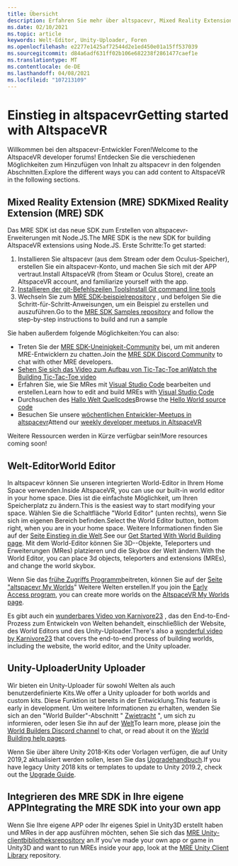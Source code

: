 ```yaml
---
title: Übersicht
description: Erfahren Sie mehr über altspacevr, Mixed Reality Extensions, den Welt-Editor und wie Sie Hilfe bei der Entwicklung erhalten.
ms.date: 02/10/2021
ms.topic: article
keywords: Welt-Editor, Unity-Uploader, Foren
ms.openlocfilehash: e2277e1425af72544d2e1ed450e01a15ff537039
ms.sourcegitcommit: d84a6adf631ff02b106e682238f2861477caef1e
ms.translationtype: MT
ms.contentlocale: de-DE
ms.lasthandoff: 04/08/2021
ms.locfileid: "107213109"
---
```

# <a name="getting-started-with-altspacevr"></a><span data-ttu-id="acb79-104">Einstieg in altspacevr</span><span class="sxs-lookup"><span data-stu-id="acb79-104">Getting started with AltspaceVR</span></span>

<span data-ttu-id="acb79-105">Willkommen bei den altspacevr-Entwickler Foren!</span><span class="sxs-lookup"><span data-stu-id="acb79-105">Welcome to the AltspaceVR developer forums!</span></span> <span data-ttu-id="acb79-106">Entdecken Sie die verschiedenen Möglichkeiten zum Hinzufügen von Inhalt zu altspacevr in den folgenden Abschnitten.</span><span class="sxs-lookup"><span data-stu-id="acb79-106">Explore the different ways you can add content to AltspaceVR in the following sections.</span></span>

## <a name="mixed-reality-extension-mre-sdk"></a><span data-ttu-id="acb79-107">Mixed Reality Extension (MRE) SDK</span><span class="sxs-lookup"><span data-stu-id="acb79-107">Mixed Reality Extension (MRE) SDK</span></span>

<span data-ttu-id="acb79-108">Das MRE SDK ist das neue SDK zum Erstellen von altspacevr-Erweiterungen mit Node.JS.</span><span class="sxs-lookup"><span data-stu-id="acb79-108">The MRE SDK is the new SDK for building AltspaceVR extensions using Node.JS.</span></span> <span data-ttu-id="acb79-109">Erste Schritte:</span><span class="sxs-lookup"><span data-stu-id="acb79-109">To get started:</span></span>

1. <span data-ttu-id="acb79-110">Installieren Sie altspacevr (aus dem Stream oder dem Oculus-Speicher), erstellen Sie ein altspacevr-Konto, und machen Sie sich mit der APP vertraut.</span><span class="sxs-lookup"><span data-stu-id="acb79-110">Install AltspaceVR (from Steam or Oculus Store), create an AltspaceVR account, and familiarize yourself with the app.</span></span>
2. [<span data-ttu-id="acb79-111">Installieren der git-Befehlszeilen Tools</span><span class="sxs-lookup"><span data-stu-id="acb79-111">Install Git command line tools</span></span>](https://git-scm.com/book/en/v2/Getting-Started-Installing-Git)
3. <span data-ttu-id="acb79-112">Wechseln Sie zum [MRE SDK-beispielrepository](https://github.com/Microsoft/mixed-reality-extension-sdk-samples) , und befolgen Sie die Schritt-für-Schritt-Anweisungen, um ein Beispiel zu erstellen und auszuführen.</span><span class="sxs-lookup"><span data-stu-id="acb79-112">Go to the [MRE SDK Samples repository](https://github.com/Microsoft/mixed-reality-extension-sdk-samples) and follow the step-by-step instructions to build and run a sample</span></span>

<span data-ttu-id="acb79-113">Sie haben außerdem folgende Möglichkeiten:</span><span class="sxs-lookup"><span data-stu-id="acb79-113">You can also:</span></span>

* <span data-ttu-id="acb79-114">Treten Sie der [MRE SDK-Uneinigkeit-Community](https://discord.com/invite/xyBcQec) bei, um mit anderen MRE-Entwicklern zu chatten.</span><span class="sxs-lookup"><span data-stu-id="acb79-114">Join the [MRE SDK Discord Community](https://discord.com/invite/xyBcQec) to chat with other MRE developers.</span></span>
* [<span data-ttu-id="acb79-115">Sehen Sie sich das Video zum Aufbau von Tic-Tac-Toe an</span><span class="sxs-lookup"><span data-stu-id="acb79-115">Watch the Building Tic-Tac-Toe video</span></span>](https://www.youtube.com/watch?v=DQHrdK9JSXI&ab_channel=AltspaceVR)
* <span data-ttu-id="acb79-116">Erfahren Sie, wie Sie MRes mit [Visual Studio Code](https://github.com/Microsoft/mixed-reality-extension-sdk#using-visual-studio-code) bearbeiten und erstellen.</span><span class="sxs-lookup"><span data-stu-id="acb79-116">Learn how to edit and build MREs with [Visual Studio Code](https://github.com/Microsoft/mixed-reality-extension-sdk#using-visual-studio-code)</span></span>
* <span data-ttu-id="acb79-117">Durchsuchen des [Hallo Welt Quellcodes](https://github.com/Microsoft/mixed-reality-extension-sdk-samples/tree/master/samples/hello-world)</span><span class="sxs-lookup"><span data-stu-id="acb79-117">Browse the [Hello World source code](https://github.com/Microsoft/mixed-reality-extension-sdk-samples/tree/master/samples/hello-world)</span></span>
* <span data-ttu-id="acb79-118">Besuchen Sie unsere [wöchentlichen Entwickler-Meetups in altspacevr](https://account.altvr.com/channels/sdk)</span><span class="sxs-lookup"><span data-stu-id="acb79-118">Attend our [weekly developer meetups in AltspaceVR](https://account.altvr.com/channels/sdk)</span></span>

<span data-ttu-id="acb79-119">Weitere Ressourcen werden in Kürze verfügbar sein!</span><span class="sxs-lookup"><span data-stu-id="acb79-119">More resources coming soon!</span></span>

## <a name="world-editor"></a><span data-ttu-id="acb79-120">Welt-Editor</span><span class="sxs-lookup"><span data-stu-id="acb79-120">World Editor</span></span>

<span data-ttu-id="acb79-121">In altspacevr können Sie unseren integrierten World-Editor in Ihrem Home Space verwenden.</span><span class="sxs-lookup"><span data-stu-id="acb79-121">Inside AltspaceVR, you can use our built-in world editor in your home space.</span></span> <span data-ttu-id="acb79-122">Dies ist die einfachste Möglichkeit, um Ihren Speicherplatz zu ändern.</span><span class="sxs-lookup"><span data-stu-id="acb79-122">This is the easiest way to start modifying your space.</span></span> <span data-ttu-id="acb79-123">Wählen Sie die Schaltfläche "World Editor" (unten rechts), wenn Sie sich im eigenen Bereich befinden.</span><span class="sxs-lookup"><span data-stu-id="acb79-123">Select the World Editor button, bottom right, when you are in your home space.</span></span> <span data-ttu-id="acb79-124">Weitere Informationen finden Sie auf der [Seite Einstieg in die Welt](../world-building/world-building-getting-started.md).</span><span class="sxs-lookup"><span data-stu-id="acb79-124">See our [Get Started With World Building page](../world-building/world-building-getting-started.md).</span></span> <span data-ttu-id="acb79-125">Mit dem World-Editor können Sie 3D--Objekte, Teleporters und Erweiterungen (MRes) platzieren und die Skybox der Welt ändern.</span><span class="sxs-lookup"><span data-stu-id="acb79-125">With the World Editor, you can place 3d objects, teleporters and extensions (MREs), and change the world skybox.</span></span>

<span data-ttu-id="acb79-126">Wenn Sie das [frühe Zugriffs Programm](../world-building/early-access.md)beitreten, können Sie auf der [Seite "altspacevr My Worlds](https://account.altvr.com/users/sign_in)" Weitere Welten erstellen.</span><span class="sxs-lookup"><span data-stu-id="acb79-126">If you join the [Early Access program](../world-building/early-access.md), you can create more worlds on the [AltspaceVR My Worlds page](https://account.altvr.com/users/sign_in).</span></span>

<span data-ttu-id="acb79-127">Es gibt auch ein [wunderbares Video von Karnivore23](https://www.youtube.com/watch?v=G8xgR3cDMjk&ab_channel=MarkGill) , das den End-to-End-Prozess zum Entwickeln von Welten behandelt, einschließlich der Website, des World Editors und des Unity-Uploader.</span><span class="sxs-lookup"><span data-stu-id="acb79-127">There's also a [wonderful video by Karnivore23](https://www.youtube.com/watch?v=G8xgR3cDMjk&ab_channel=MarkGill) that covers the end-to-end process of building worlds, including the website, the world editor, and the Unity uploader.</span></span>

## <a name="unity-uploader"></a><span data-ttu-id="acb79-128">Unity-Uploader</span><span class="sxs-lookup"><span data-stu-id="acb79-128">Unity Uploader</span></span>

<span data-ttu-id="acb79-129">Wir bieten ein Unity-Uploader für sowohl Welten als auch benutzerdefinierte Kits.</span><span class="sxs-lookup"><span data-stu-id="acb79-129">We offer a Unity uploader for both worlds and custom kits.</span></span> <span data-ttu-id="acb79-130">Diese Funktion ist bereits in der Entwicklung.</span><span class="sxs-lookup"><span data-stu-id="acb79-130">This feature is early in development.</span></span> <span data-ttu-id="acb79-131">Um weitere Informationen zu erhalten, wenden Sie sich an den "World Builder"-Abschnitt " [Zwietracht](https://discord.com/invite/Kp59Frb) ", um sich zu informieren, oder lesen Sie ihn auf der [Welt](../world-building/getting-help.md)</span><span class="sxs-lookup"><span data-stu-id="acb79-131">To learn more, please join the [World Builders Discord channel](https://discord.com/invite/Kp59Frb) to chat, or read about it on the [World Building help pages](../world-building/getting-help.md).</span></span>

<span data-ttu-id="acb79-132">Wenn Sie über ältere Unity 2018-Kits oder Vorlagen verfügen, die auf Unity 2019,2 aktualisiert werden sollen, lesen Sie das [Upgradehandbuch](https://developer.altvr.com/upgrade-2019-2/).</span><span class="sxs-lookup"><span data-stu-id="acb79-132">If you have legacy Unity 2018 kits or templates to update to Unity 2019.2, check out the [Upgrade Guide](https://developer.altvr.com/upgrade-2019-2/).</span></span>

## <a name="integrating-the-mre-sdk-into-your-own-app"></a><span data-ttu-id="acb79-133">Integrieren des MRE SDK in Ihre eigene APP</span><span class="sxs-lookup"><span data-stu-id="acb79-133">Integrating the MRE SDK into your own app</span></span>

<span data-ttu-id="acb79-134">Wenn Sie Ihre eigene APP oder Ihr eigenes Spiel in Unity3D erstellt haben und MRes in der app ausführen möchten, sehen Sie sich das [MRE Unity-clientbibliotheksrepository](https://github.com/Microsoft/mixed-reality-extension-unity) an.</span><span class="sxs-lookup"><span data-stu-id="acb79-134">If you've made your own app or game in Unity3D and want to run MREs inside your app, look at the [MRE Unity Client Library](https://github.com/Microsoft/mixed-reality-extension-unity) repository.</span></span>
